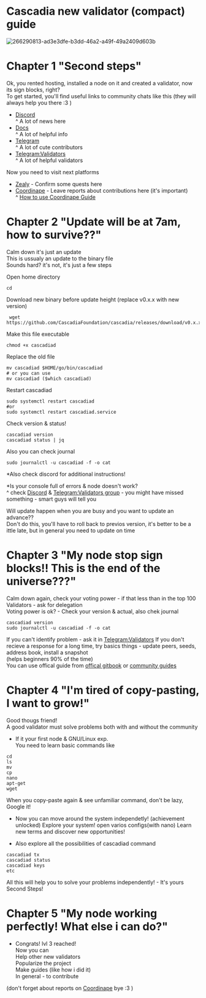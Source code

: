 # Cascadia new validator (compact) guide
![266290813-ad3e3dfe-b3dd-46a2-a49f-49a2409d603b](https://github.com/silly4ka/Cascadia-newbie-guide/assets/100471481/760f2c19-d61a-44a8-ba04-463ebe8eec88)
# Chapter 1 "Second steps"   
  
Ok, you rented hosting, installed a node on it and created a validator, now its sign blocks, right?  
To get started, you'll find useful links to community chats  like this (they will always help you there :3 )
 * [Discord](https://discord.gg/cascadia)  
^ A lot of news here 
 * [Docs](https://cascadia.gitbook.io/gitbook/)  
^ A lot of helpful info 
 * [Telegram](https://t.me/CascadiaFoundation)  
^ A lot of cute contributors 
 * [Telegram:Validators](https://t.me/CascadiaValidators)  
^ A lot of helpful validators     

Now you need to visit next platforms 
* [Zealy](https://zealy.io/c/cascadia) - Confirm some quests here
* [Coordinape](https://app.coordinape.com/join/0532e404-c13d-4b4a-92d3-29732b3738b0) - Leave reports about contributions here (it's important)  
^ [How to use Coordinape Guide]( https://medium.com/@CascadiaFoundation/cascadias-coordinape-handbook-63696877c898)

# Chapter 2 "Update will be at 7am, how to survive??"
Calm down it's just an update  
This is ussualy an update to the binary file   
Sounds hard? it's not, it's just a few steps
  
Open home directory
```
cd 
```
Download new binary before update height (replace v0.x.x with new version)
```
 wget https://github.com/CascadiaFoundation/cascadia/releases/download/v0.x.x/cascadiad
```
Make this file executable
```
chmod +x cascadiad
```
Replace the old file
```
mv cascadiad $HOME/go/bin/cascadiad
# or you can use
mv cascadiad ($which cascadiad)
```
Restart cascadiad
```
sudo systemctl restart cascadiad
#or
sudo systemctl restart cascadiad.service
```
Check version & status!
```
cascadiad version
cascadiad status | jq
```
Also you can check journal
```
sudo journalctl -u cascadiad -f -o cat
```
*Also check discord for additional instructions!  

*Is your console full of errors & node doesn't work?  
 ^ check [Discord](https://discord.gg/cascadia) & [Telegram:Validators group](https://t.me/CascadiaValidators) - you might have missed something - smart guys will tell you

Will update happen when you are busy and you want to update an advance??  
Don't do this, you'll have to roll back to previos version, it's better to be a ittle late, but in general you need to update on time

# Chapter 3 "My node stop sign blocks!! This is the end of the universe???"

Calm down again, check your voting power - if that less than in the top 100 Validators - ask for delegation   
Voting power is ok? - Check your version & actual, also chek journal  
```
cascadiad version
sudo journalctl -u cascadiad -f -o cat
```
If you can't identify problem - ask it in [Telegram:Validators](https://t.me/CascadiaValidators)
If you don't recieve a response for a long time, try basics things - update peers, seeds, address book, install a snapshot  
(helps beginners 90% of the time)  
You can use offical guide from [offical gitbook](https://cascadia.gitbook.io/gitbook/) or [community guides](https://cascadia.gitbook.io/gitbook/directory/guide)  

# Chapter 4 "I'm tired of copy-pasting, I want to grow!"
Good thougs friend!  
A good validator must solve problems both with and without the community  

* If it your first node & GNU/Linux exp.  
You need to learn basic commands like  
```
cd
ls
mv
cp
nano
apt-get
wget
```
When you copy-paste again & see unfamiliar command, don't be lazy, Google it!

* Now you can move around the system independetly! (achievement unlocked)
Explore your system! open varios configs(with nano) Learn new terms and discover new opportunities!  

* Also explore all the possibilities of cascadiad command  
```
cascadiad tx  
cascadiad status  
cascadiad keys  
etc  
```

All this will help you to solve your problems independently! - It's yours Second Steps!  

# Chapter 5 "My node working perfectly! What else i can do?"

* Congrats! lvl 3 reached!  
Now you can   
Help other new validators  
Popularize the project  
Make guides (like how i did it)  
In general - to contribute  

(don't forget about reports on [Coordinape](https://app.coordinape.com/join/0532e404-c13d-4b4a-92d3-29732b3738b0) bye :3 )

